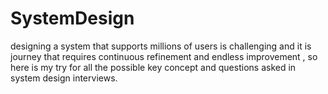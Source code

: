 # SystemDesign

designing a system that supports millions of users is challenging and it is journey that requires continuous refinement and endless improvement , so here is my try
for all the possible key concept and questions asked in system design interviews.
